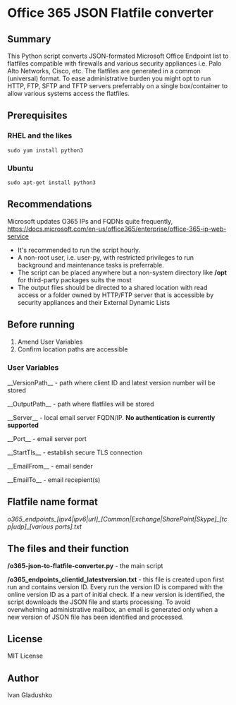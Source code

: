 # Office 365 JSON Flatfile converter
## Summary 
This Python script converts JSON-formated Microsoft Office Endpoint list to flatfiles compatible with firewalls and various security appliances i.e. Palo Alto Networks, Cisco, etc.
The flatfiles are generated in a common (universal) format. To ease administrative burden you might opt to run HTTP, FTP, SFTP and TFTP servers preferrably on a single box/container to allow various systems access the flatfiles.
## Prerequisites
### RHEL and the likes
`sudo yum install python3`
### Ubuntu
`sudo apt-get install python3`
## Recommendations
Microsoft updates O365 IPs and FQDNs quite frequently, https://docs.microsoft.com/en-us/office365/enterprise/office-365-ip-web-service
* It's recommended to run the script hourly.
* A non-root user, i.e. user-py, with restricted privileges to run background and maintenance tasks is preferrable.
* The script can be placed anywhere but a non-system directory like **/opt** for third-party packages suits the most
* The output files should be directed to a shared location with read access or a folder owned by HTTP/FTP server that is accessible by security appliances and their External Dynamic Lists
## Before running 
1. Amend User Variables
2. Confirm location paths are accessible
### User Variables
\_\_VersionPath\_\_ - path where client ID and latest version number will be stored

\_\_OutputPath\_\_ -  path where flatfiles will be stored

\_\_Server\_\_ - local email server FQDN/IP. **No authentication is currently supported**

\_\_Port\_\_ - email server port

\_\_StartTls\_\_ - establish secure TLS connection

\_\_EmailFrom\_\_ - email sender

\_\_EmailTo\_\_ - email recepient(s)

## Flatfile name format
*o365_endpoints_[ipv4|ipv6|url]\_[Common|Exchange|SharePoint|Skype]\_[tcp|udp]_[various ports].txt*
## The files and their function
**/o365-json-to-flatfile-converter.py** - the main script

**/o365_endpoints_clientid_latestversion.txt** - this file is created upon first run and contains version ID. Every run the version ID is compared with the online version ID as a part of initial check. If a new version is identified, the script downloads the JSON file and starts processing. To avoid overwhelming administrative mailbox, an email is generated only when a new version of JSON file has been identified and processed.
## License
MIT License
## Author
Ivan Gladushko
